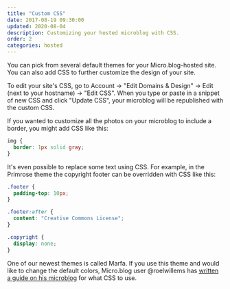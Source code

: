 ```yaml
---
title: "Custom CSS"
date: 2017-08-19 09:30:00
updated: 2020-08-04
description: Customizing your hosted microblog with CSS.
order: 2
categories: hosted
---
```

You can pick from several default themes for your Micro.blog-hosted site. You can also add CSS to further customize the design of your site.

To edit your site's CSS, go to Account → "Edit Domains & Design" → Edit (next to your hostname) → "Edit CSS". When you type or paste in a snippet of new CSS and click "Update CSS", your microblog will be republished with the custom CSS.

If you wanted to customize all the photos on your microblog to include a border, you might add CSS like this:

```css
img {
  border: 1px solid gray;
}
```

It's even possible to replace some text using CSS. For example, in the Primrose theme the copyright footer can be overridden with CSS like this:

```css
.footer {
  padding-top: 10px;
}

.footer:after {
  content: "Creative Commons License";
}

.copyright {
  display: none;
}
```

One of our newest themes is called Marfa. If you use this theme and would like to change the default colors, Micro.blog user @roelwillems has [written a guide on his microblog](http://roelwillems.com/2018/04/15/i-switched-my.html) for what CSS to use.
